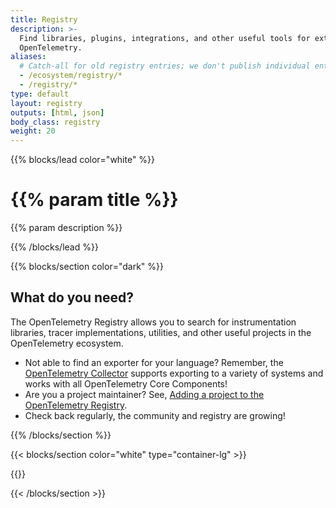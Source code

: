 ```yaml
---
title: Registry
description: >-
  Find libraries, plugins, integrations, and other useful tools for extending
  OpenTelemetry.
aliases:
  # Catch-all for old registry entries; we don't publish individual entry pages anymore.
  - /ecosystem/registry/*
  - /registry/*
type: default
layout: registry
outputs: [html, json]
body_class: registry
weight: 20
---
```


{{% blocks/lead color="white" %}}

# {{% param title %}}

{{% param description %}}

{{% /blocks/lead %}}

{{% blocks/section color="dark" %}}

## What do you need?

The OpenTelemetry Registry allows you to search for instrumentation libraries,
tracer implementations, utilities, and other useful projects in the
OpenTelemetry ecosystem.

- Not able to find an exporter for your language? Remember, the
  [OpenTelemetry Collector](/docs/collector) supports exporting to a variety of
  systems and works with all OpenTelemetry Core Components!
- Are you a project maintainer? See,
  [Adding a project to the OpenTelemetry Registry](adding).
- Check back regularly, the community and registry are growing!

{{% /blocks/section %}}

{{< blocks/section color="white" type="container-lg" >}}

{{<registry-search-form>}}

{{< /blocks/section >}}
